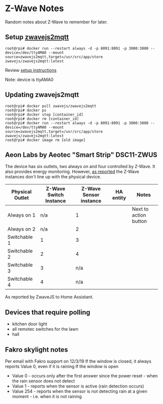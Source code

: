 # Z-Wave Notes

Random notes about Z-Wave to remember for later.

## Setup [zwavejs2mqtt](https://zwave-js.github.io/zwavejs2mqtt)

```console
root@rpi# docker run --restart always -d -p 8091:8091 -p 3000:3000 --device=/dev/ttyAMA0 --mount source=zwavejs2mqtt,target=/usr/src/app/store zwavejs/zwavejs2mqtt:latest
```

Review [setup instructions](https://zwave-js.github.io/zwavejs2mqtt/#/usage/setup)

Note:  device is ttyAMA0

## Updating zwavejs2mqtt

```console
root@rpi# docker pull zwavejs/zwavejs2mqtt
root@rpi# docker ps
root@rpi# docker stop [container_id]
root@rpi# docker rm [container_id]
root@rpi# docker run --restart always -d -p 8091:8091 -p 3000:3000 --device=/dev/ttyAMA0 --mount source=zwavejs2mqtt,target=/usr/src/app/store zwavejs/zwavejs2mqtt:latest
root@rpi# docker image rm [old image]
```

## Aeon Labs by Aeotec "Smart Strip" DSC11-ZWUS
The device has six outlets, two always on and four controlled by Z-Wave.  It also provides energy monitoring.  However, [as reported](https://forum.universal-devices.com/topic/22350-aeon-labs-smart-strip-dsc11-off-by-2-ports-power-consumption/) the Z-Wave instances don't line up with the physical device.

Physical Outlet | Z-Wave Switch Instance | Z-Wave Sensor instance | HA entity | Notes
------------ | - | - | - | -
Always on 1 | n/a | 1 | | Next to action button
Always on 2 | n/a | 2 | |
Switchable 1 | 1 | 3 | |
Switchable 2 | 2 | 4 | |
Switchable 3 | 3 | n/a | |
Switchable 4 | 4 | n/a | |

As reported by ZwaveJS to Home Assistant.

## Devices that require polling
- kitchen door light
- all remotec switches for the lawn
- hall

## Fakro skylight notes

Per email with Fakro support on 12/3/19
If the window is closed, it always reports Value 0, even if it is raining
If the window is open

- Value 0 - occurs only after the first answer since the power reset - when the rain sensor does not detect
- Value 1 - reports when the sensor is active (rain detection occurs)
- Value 254 - reports when the sensor is not detecting rain at a given moment - i.e. when it is not raining
